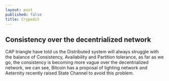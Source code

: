 ```yaml
---
layout: post
published: false
title: Crypedit
---
```

## Consistency over the decentrialized network

CAP triangle have told us the Distributed system will always struggle with the balance of Consistency, Availability and Partition tolerance, as far as we go, the consistency is becoming more vague over the decentrialized network, we can see, Bitcoin has a proposal of lighting network and Aeternity recently raised State Channel to avoid this problem. 
